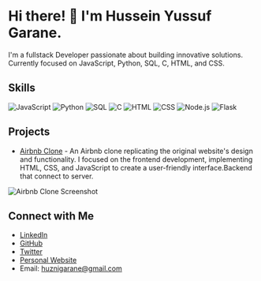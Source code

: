 # Hi there! 👋 I'm Hussein Yussuf Garane.

I'm a fullstack Developer passionate about building innovative solutions. Currently focused on JavaScript, Python, SQL, C, HTML, and CSS.

## Skills

![JavaScript](https://img.shields.io/badge/-JavaScript-yellow?logo=javascript&logoColor=white)
![Python](https://img.shields.io/badge/-Python-blue?logo=python&logoColor=white)
![SQL](https://img.shields.io/badge/-SQL-orange?logo=sql&logoColor=white)
![C](https://img.shields.io/badge/-C-blue?logo=c&logoColor=white)
![HTML](https://img.shields.io/badge/-HTML-red?logo=html5&logoColor=white)
![CSS](https://img.shields.io/badge/-CSS-blueviolet?logo=css3&logoColor=white)
![Node.js](https://img.shields.io/badge/-Node.js-green?logo=node.js&logoColor=white)
![Flask](https://img.shields.io/badge/-Flask-black?logo=flask&logoColor=white)


## Projects

- [Airbnb Clone](link) - An Airbnb clone replicating the original website's design and functionality. I focused on the frontend development, implementing HTML, CSS, and JavaScript to create a user-friendly interface.Backend that connect to server.

![Airbnb Clone Screenshot](https://i.imgur.com/UeXnVSl_d.webp?maxwidth=128&shape=square)

 


## Connect with Me

- [LinkedIn](https://www.linkedin.com/in/hussein-garane-06967b26b/)
- [GitHub](https://github.com/GaraneHuzni)
- [Twitter](https://twitter.com/GaraneHuzni)
- [Personal Website]()
- Email: huznigarane@gmail.com
